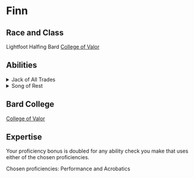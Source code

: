 # Finn

## Race and Class

Lightfoot Halfing Bard [College of Valor](https://www.dndbeyond.com/posts/609-bard-101-college-of-valor)

## Abilities

<details>
<summary>Jack of All Trades</summary>
Starting at 2nd level, you can add half your proficiency bonus, rounded down, to any ability check you make that doesn’t already include your proficiency bonus.
</details>

<details>
<summary>Song of Rest</summary>
Beginning at 2nd level, you can use soothing music or oration to help revitalize your wounded allies during a short rest. If you or any friendly creatures who can hear your performance regain hit points at the end of the short rest by spending one or more Hit Dice, each of those creatures regains an extra 1d6 hit points.

The extra hit points increase when you reach certain levels in this class: to 1d8 at 9th level, to 1d10 at 13th level, and to 1d12 at 17th level.
</details>

## Bard College

[College of Valor](https://www.dndbeyond.com/posts/609-bard-101-college-of-valor)

## Expertise

Your proficiency bonus is doubled for any ability check you make that uses either of the chosen proficiencies.

Chosen proficiencies: Performance and Acrobatics